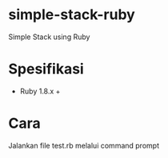 simple-stack-ruby
=================

Simple Stack using Ruby






Spesifikasi
=================

- Ruby 1.8.x +


Cara
==================

Jalankan file test.rb melalui command prompt

